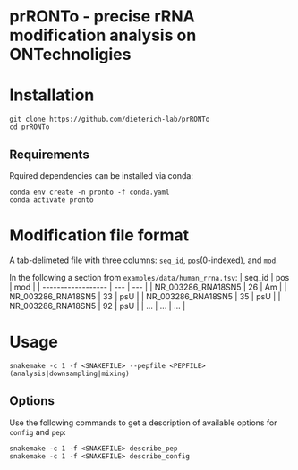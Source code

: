 prRONTo - precise rRNA modification analysis on ONTechnoligies
=============================================================

# Installation
```
git clone https://github.com/dieterich-lab/prRONTo
cd prRONTo
```
## Requirements
Rquired dependencies can be installed via conda:
```
conda env create -n pronto -f conda.yaml
conda activate pronto
```

# Modification file format
A tab-delimeted file with three columns: `seq_id`, `pos`(0-indexed), and `mod`.

In the following a section from `examples/data/human_rrna.tsv`:
| seq_id             | pos | mod |
| ------------------ | --- | --- |
| NR_003286_RNA18SN5 | 26  | Am  |
| NR_003286_RNA18SN5 | 33  | psU |
| NR_003286_RNA18SN5 | 35  | psU |
| NR_003286_RNA18SN5 | 92  | psU |
| ...                | ... | ... |

# Usage
```
snakemake -c 1 -f <SNAKEFILE> --pepfile <PEPFILE> (analysis|downsampling|mixing)
```

## Options
Use the following commands to get a description of available options for `config` and `pep`:
```
snakemake -c 1 -f <SNAKEFILE> describe_pep
snakemake -c 1 -f <SNAKEFILE> describe_config
```
